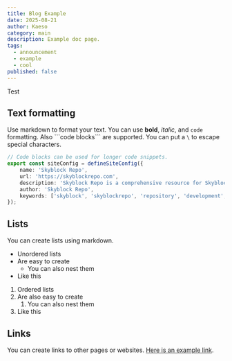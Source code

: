 ```yaml
---
title: Blog Example
date: 2025-08-21
author: Kaeso
category: main
description: Example doc page.
tags:
  - announcement
  - example
  - cool
published: false
---
```


Test

## Text formatting

Use markdown to format your text. You can use **bold**, _italic_, and `code` formatting.
Also \`\`\`code blocks\`\`\` are supported. You can put a `\` to escape special characters.

```ts
// Code blocks can be used for longer code snippets.
export const siteConfig = defineSiteConfig({
	name: 'Skyblock Repo',
	url: 'https://skyblockrepo.com',
	description: 'Skyblock Repo is a comprehensive resource for Skyblock developers!',
	author: 'Skyblock Repo',
	keywords: ['skyblock', 'skyblockrepo', 'repository', 'development', 'hypixel']
});
```

## Lists

You can create lists using markdown.

- Unordered lists
- Are easy to create
  - You can also nest them
- Like this

1. Ordered lists
2. Are also easy to create
   1. You can also nest them
3. Like this

## Links

You can create links to other pages or websites. [Here is an example link](https://example.com).
